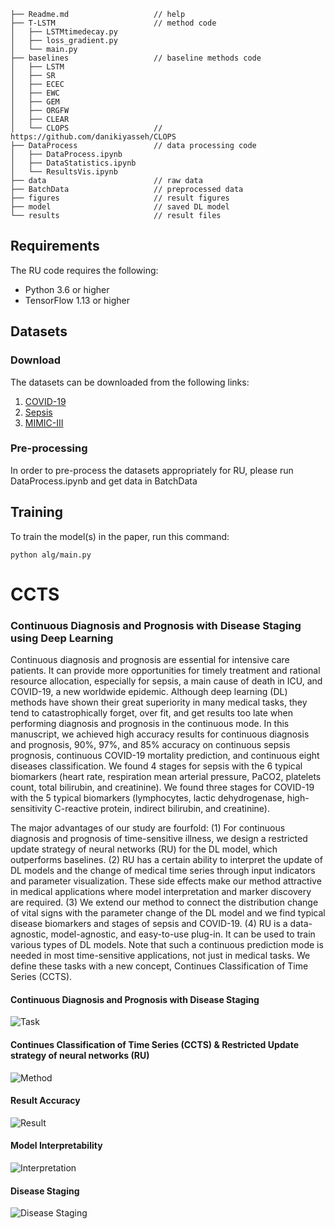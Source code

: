     ├── Readme.md                   // help  
    ├── T-LSTM                      // method code      
    │   ├── LSTMtimedecay.py      
    │   ├── loss_gradient.py  
    │   └── main.py             
    ├── baselines                   // baseline methods code   
    │   ├── LSTM  
    │   ├── SR  
    │   ├── ECEC                   
    │   ├── EWC             
    │   ├── GEM      
    │   ├── ORGFW           
    │   ├── CLEAR                     
    │   └── CLOPS                   // https://github.com/danikiyasseh/CLOPS  
    ├── DataProcess                 // data processing code   
    │   ├── DataProcess.ipynb         
    │   ├── DataStatistics.ipynb                
    │   └── ResultsVis.ipynb    
    ├── data                        // raw data   
    ├── BatchData                   // preprocessed data   
    ├── figures                     // result figures       
    ├── model                       // saved DL model  
    └── results                     // result files   


## Requirements

The RU code requires the following:

* Python 3.6 or higher
* TensorFlow 1.13 or higher

## Datasets

### Download

The datasets can be downloaded from the following links:
1) [COVID-19](https://github.com/SCXsunchenxi/CCTS/tree/main/data)
2) [Sepsis](https://physionet.org/content/challenge-2019/1.0.0/)
3) [MIMIC-III](https://github.com/SCXsunchenxi/mimic3-benchmarks)

### Pre-processing

In order to pre-process the datasets appropriately for RU, please run DataProcess.ipynb and get data in BatchData

## Training

To train the model(s) in the paper, run this command:

```
python alg/main.py
```

# CCTS
### Continuous Diagnosis and Prognosis with Disease Staging using Deep Learning 

Continuous diagnosis and prognosis are essential for intensive care patients. It can provide more opportunities for timely treatment and rational resource allocation, especially for sepsis, a main cause of death in ICU, and COVID-19, a new worldwide epidemic. Although deep learning (DL) methods have shown their great superiority in many medical tasks, they tend to catastrophically forget, over fit, and get results too late when performing diagnosis and prognosis in the continuous mode. In this manuscript, we achieved high accuracy results for continuous diagnosis and prognosis, 90%, 97%, and 85% accuracy on continuous sepsis prognosis, continuous COVID-19 mortality prediction, and continuous eight diseases classification. We found 4 stages for sepsis with the 6 typical biomarkers (heart rate, respiration mean arterial pressure, PaCO2, platelets count, total bilirubin, and creatinine). We found three stages for COVID-19 with the 5 typical biomarkers (lymphocytes, lactic dehydrogenase, high-sensitivity C-reactive protein, indirect bilirubin, and creatinine). 

The major advantages of our study are fourfold: (1) For continuous diagnosis and prognosis of time-sensitive illness, we design a restricted update strategy of neural networks (RU) for the DL model, which outperforms baselines. (2) RU has a certain ability to interpret the update of DL models and the change of medical time series through input indicators and parameter visualization. These side effects make our method attractive in medical applications where model interpretation and marker discovery are required. (3) We extend our method to connect the distribution change of vital signs with the parameter change of the DL model and we find typical disease biomarkers and stages of sepsis and COVID-19. (4) RU is a data-agnostic, model-agnostic, and easy-to-use plug-in. It can be used to train various types of DL models. Note that such a continuous prediction mode is needed in most time-sensitive applications, not just in medical tasks. We define these tasks with a new concept, Continues Classification of Time Series (CCTS).

#### Continuous Diagnosis and Prognosis with Disease Staging
![Task](https://raw.githubusercontent.com/SCXsunchenxi/CCTS/main/figure/introduction.png)

#### Continues Classification of Time Series (CCTS) & Restricted Update strategy of neural networks (RU)
![Method](https://raw.githubusercontent.com/SCXsunchenxi/CCTS/main/figure/method.png)

#### Result Accuracy
![Result](https://raw.githubusercontent.com/SCXsunchenxi/CCTS/main/figure/result1.png)

#### Model Interpretability
![Interpretation](https://raw.githubusercontent.com/SCXsunchenxi/CCTS/main/figure/result2.png)

#### Disease Staging
![Disease Staging](https://raw.githubusercontent.com/SCXsunchenxi/CCTS/main/figure/result3.png)
